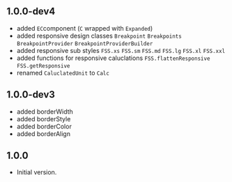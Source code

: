 ## 1.0.0-dev4

- added `EC`component (`C` wrapped with `Expanded`)
- added responsive design classes `Breakpoint` `Breakpoints` `BreakpointProvider` `BreakpointProviderBuilder`
- added responsive sub styles `FSS.xs` `FSS.sm` `FSS.md` `FSS.lg` `FSS.xl` `FSS.xxl`
- added functions for responsive caluclations `FSS.flattenResponsive` `FSS.getResponsive`
- renamed `CaluclatedUnit` to `Calc`

## 1.0.0-dev3

- added borderWidth
- added borderStyle
- added borderColor
- added borderAlign

## 1.0.0

- Initial version.



